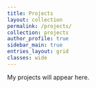 ```yaml
---
title: Projects
layout: collection
permalink: /projects/
collection: projects
author_profile: true
sidebar_main: true
entries_layout: grid
classes: wide
---
```


My projects will appear here.  
